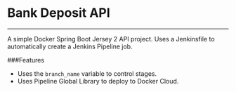# Bank Deposit API
-----------------------------
A simple Docker Spring Boot Jersey 2 API project. Uses a Jenkinsfile to automatically create a Jenkins Pipeline job.

###Features
- Uses the `branch_name` variable to control stages.
- Uses Pipeline Global Library to deploy to Docker Cloud.
